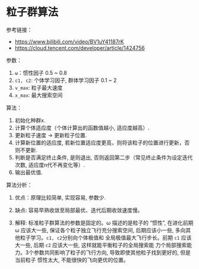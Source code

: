 # **粒子群算法** 

参考链接：

- https://www.bilibili.com/video/BV1uY41187rK
-  https://cloud.tencent.com/developer/article/1424756



参数：

1. `ω`：惯性因子 0.5 ~ 0.8
2. `c1, c2`: 个体学习因子, 群体学习因子 0.1 ~ 2
3. `v_max`: 粒子最大速度
4. `x_max`: 最大搜索空间

算法：

1. 初始化种群x.
2. 计算个体适应度（个体计算出的函数值越小, 适应度越高）.
3. 更新粒子速度 -> 更新粒子位置.
4. 计算新位置的适应度, 若新位置适应度更高，则将该粒子的位置进行更新，否则不更新.
5. 判断是否满足终止条件, 是则退出, 否则返回第二步（常见终止条件为设定迭代次数, 适应度n代不再变化等）.
6. 输出最优值.

算法分析：

   1. 优点：原理比较简单, 实现容易, 参数少.

2. 缺点: 容易早熟收敛至局部最优、迭代后期收敛速度慢。
3. 解释: 标准粒子群算法的参数是固定的。ω 描述的是粒子的 “惯性”, 在进化前期 ω 应该大一些,
   保证各个粒子独立飞行充分搜索空间, 后期应该小一些, 多向其他粒子学习。`c1, c2`分别向个体极值和
   全局极值最大飞行步长。前期 `c1` 应该大一些, 后期 `c2` 应该大一些, 这样就能平衡粒子的全局搜索能
   力个局部搜索能力。3个参数共同影响了粒子的飞行方向, 导致即使其他粒子找到更好的, 但是当前粒子
   惯性太大, 不能很快的飞向更优的位置。